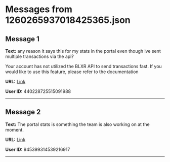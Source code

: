 # Messages from 1260265937018425365.json

## Message 1

**Text:** any reason it says this for my stats in the portal even though ive sent multiple transactions via the api?

Your account has not utilized the BLXR API to send transactions fast.
If you would like to use this feature, please refer to the
documentation

**URL:** [Link](https://discord.com/channels/638409433860407300/638411171233398824/1260265937018425365)

**User ID:** 440228725515091988

---

## Message 2

**Text:** The portal stats is something the team is also working on at the moment.

**URL:** [Link](https://discord.com/channels/638409433860407300/638411171233398824/1260266702697136230)

**User ID:** 945399314539216917

---

